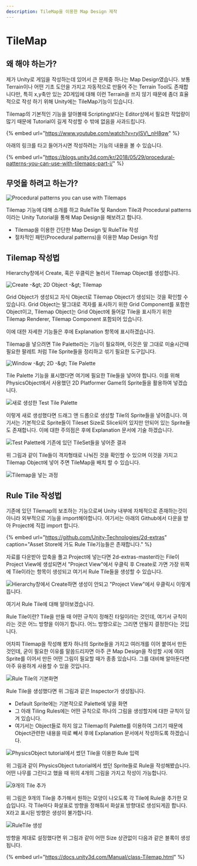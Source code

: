 ```yaml
---
description: TileMap을 이용한 Map Design 제작
---
```


# TileMap

## 왜 해야 하는가?

제가 Unity로 게임을 작성하는데 있어서 큰 문제중 하나는 Map Design였습니다. 보통 Terrain이나 어떤 기초 도안을 가지고 자동적으로 만들어 주는 Terrain Tool도 존재합니다만, 특히 x,y축만 있는 2D게임에 대해 이런 Terrain을 쓰지 않기 때문에 좀더 효율적으로 작성 하기 위해 Unity에는 TileMap기능이 있습니다.

Tilemap의 기본적인 기능을 알아볼때 Scripting보다는 Editor상에서 필요한 작업량이 많기 때문에 Tutorial이 길게 작성할 수 밖에 없음을 사과드립니다.

{% embed url="https://www.youtube.com/watch?v=ryISV\_nH8qw" %}

아래의 링크를 타고 들어가시면 작성하려는 기능의 내용을 볼 수 있습니다.

{% embed url="https://blogs.unity3d.com/kr/2018/05/29/procedural-patterns-you-can-use-with-tilemaps-part-i/" %}



## 무엇을 하려고 하는가?

![Procedural patterns you can use with Tilemaps](../../.gitbook/assets/procedural-patterns.gif)

Tilemap 기능에 대해 소개를 하고 RuleTile 및 Random Tile과 Procedural patterns이라는 Unity Tutorial을  통해 Map Design을 해보려고 합니다.

* Tilemap을 이용한 간단한 Map Design 및 RuleTile 작성
* 절차적인 패턴\(Procedural patterns\)을 이용한 Map Design 작성

## Tilemap 작성법

Hierarchy창에서 Create, 혹은 우클릭은 눌러서 Tilemap Object를 생성합니다.

![Create -&amp;gt; 2D Object -&amp;gt; Tilemap](../../.gitbook/assets/hierarchy-tilemap.png)

Grid Object가 생성되고 자식 Object로 Tilemap Object가 생성되는 것을 확인할 수 있습니다.                                 Grid Object는 말그대로 격자를 표시하기 위한 Grid Component를 포함한 Object이고, Tilemap Object는 Grid Object에 들어갈 Tile을 표시하기 위한 Tilemap Renderer, Tilemap Component 포함되어 있습니다. 

이에 대한 자세한 기능들은 후에 Explanation 항목에 표시하겠습니다.

Tilemap을 넣으려면 Tile Palette라는 기능이 필요하며, 이것은 말 그대로 미술시간때 필요한 팔레트 처럼 Tile Sprite들을 정리하고 섞기 필요한 도구입니다.

![Window -&amp;gt; 2D -&amp;gt; Tile Palette](../../.gitbook/assets/tile-palette.png)

Tile Palette 기능을 표시했다면 여기에 필요한 Tile들을 넣어야 합니다. 이를 위해 PhysicsObject에서 사용했던 2D Platformer Game의 Sprite들을 활용하여 넣겠습니다. 

![&#xC0C8;&#xB85C; &#xC0DD;&#xC131;&#xD55C; Test Tile Palette](../../.gitbook/assets/image.png)

이렇게 새로 생성했다면 드래그 앤 드롭으로 생성할 Tile의 Sprite들을 넣어줍니다. 여기서는 기본적으로 Sprite들이 Tileset Size로 Slice되어 있지만 안되어 있는 Sprite들도 존재합니다. 이에 대한 주의점은 후에 Explanation 문서에 기술 하겠습니다.

![Test Palette&#xC5D0; &#xAE30;&#xC874;&#xC5D0; &#xC788;&#xB358; TileSet&#xB4E4;&#xC744; &#xB123;&#xC5B4;&#xC900; &#xACB0;&#xACFC;](../../.gitbook/assets/image%20%284%29.png)

위 그림과 같이 Tile들이 격자형태로 나눠진 것을 확인할 수 있으며 이것을 가지고 Tilemap Object에 넣어 주면 TileMap을 배치 할 수 있습니다.

![Tilemap&#xC744; &#xB123;&#xB294; &#xACFC;&#xC815;](../../.gitbook/assets/tilemap-insert.gif)

## Rule Tile 작성법

기존에 있던 Tilemap의 보조하는 기능으로써 Unity 내부에 자체적으로 존재하는것이 아니라 외부적으로      기능을 import해야합니다. 여기서는 아래의 Github에서 다운을 받아 Project에 직접 import 합니다.

{% embed url="https://github.com/Unity-Technologies/2d-extras" caption="Asset Store에 가도 Rule Tile기능들은 존재합니다." %}

자료를 다운받아 압축을 풀고 Project에 넣는다면 2d-extras-master라는 File이 Project View에 생성되면서 "Project View"에서 우클릭 후 Create로 가면 가장 위쪽에 Tile이라는 항목이 생성되고 여기서 Rule Tile들을 생성할 수 있습니다.

![Hierarchy&#xCC3D;&#xC5D0;&#xC11C; Create&#xD558;&#xBA74; &#xC0DD;&#xC131;&#xC774; &#xC548;&#xB418;&#xACE0; &quot;Project View&quot;&#xC5D0;&#xC11C; &#xC6B0;&#xD074;&#xB9AD;&#xC2DC; &#xC774;&#xB807;&#xAC8C; &#xB739;&#xB2C8;&#xB2E4;.](../../.gitbook/assets/image%20%285%29.png)

여기서 Rule Tile에 대해 알아보겠습니다. 

Rule Tile이란? Tile을 만들 때 어떤 규칙이 정해진 타일이라는 것인데, 여기서 규칙이라는 것은 어느 방향을 이야기 합니다. 어느 방향으로는 그리면 안될지 결정한다는 것입니다. 

어차피 Tilemap을 작성해 봤자 하나의 Sprite들을 가지고 여러개를 이어 붙여서 만든것인데, 굳이 필요한 이유를 말씀드리자면 아주 큰 Map Design을 작성할 시에 여러 Sprite를 이어서 만든 어떤 그림이 필요할 때가 종종 있습니다. 그를 대비해 알아둔다면 아주 유용하게 사용할 수 있을 것입니다.

![Rule Tile&#xC758; &#xAE30;&#xBCF8;&#xD654;&#xBA74;](../../.gitbook/assets/image%20%288%29.png)

Rule Tile을 생성했다면 위 그림과 같은 Inspector가 생성됩니다.

* Default Sprite에는 기본적으로 Palette에 넣을 화면
* 그 아래 Tiling Rules에는 어떤 규칙으로 하나의 그림을 생성할지에 대한 규칙이 담겨 있습니다.
* 여기서는 Object들로 하지 않고 Tilemap의 Palette를 이용하여 그리기 때문에 Object관련한 내용을             따로 빼서 후에 Explanation 문서에서 작성하도록 하겠습니다.

![PhysicsObject tutorial&#xC5D0;&#xC11C; &#xC37C;&#xB358; Tile&#xC744; &#xC774;&#xC6A9;&#xD55C; Rule &#xC785;&#xB825;](../../.gitbook/assets/image%20%281%29.png)

위 그림과 같이 PhysicsObject tutorial에서 썼던 Sprite들로 Rule을 작성해봤습니다. 어떤 나무를 그린다고 했을 때 위의 4개의 그림을 가지고 작성이 가능합니다. 

![9&#xAC1C;&#xC758; Tile &#xCD94;&#xAC00;](../../.gitbook/assets/image%20%289%29.png)

위 그림은 9개의 Tile을 추가해서 원하는 모양이 나오도록 각 Tile에 Rule을 추가한 모습입니다. 각 Tile마다 화살표로 방향을 정해줘서 화살표 방향대로 생성되게끔 합니다. X라고 표시된 방향은 생성이 불가합니다.

![RuleTile &#xC0DD;&#xC131;](../../.gitbook/assets/ruletile.gif)

방향을 제대로 설정했다면 위 그림과 같이 어떤 Size 상관없이 다음과 같은 블록이 생성됩니다.













{% embed url="https://docs.unity3d.com/Manual/class-Tilemap.html" %}



